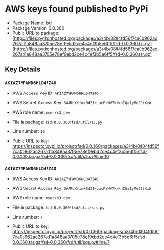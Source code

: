 # AWS keys found published to PyPi

* Package Name: fsd
* Package Version: 0.0.360
* Public URL to package: [https://files.pythonhosted.org/packages/a3/4b/0804fd56f7ca0b962ac267ad1a848aa3705e78ef9ebd2ce4c4ef3b5e6ff5/fsd-0.0.360.tar.gz](https://files.pythonhosted.org/packages/a3/4b/0804fd56f7ca0b962ac267ad1a848aa3705e78ef9ebd2ce4c4ef3b5e6ff5/fsd-0.0.360.tar.gz)

## Key Details

### `AKIAZ7YFAWD6HLD47Z4O`

* AWS Access Key ID: `AKIAZ7YFAWD6HLD47Z4O`
* AWS Secret Access Key: `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` 
* AWS role name: `user/s3_dev`
* File in package: `fsd-0.0.360/fsd/util/s3.py`
* Line number: `10`

* Public URL to key: https://inspector.pypi.io/project/fsd/0.0.360/packages/a3/4b/0804fd56f7ca0b962ac267ad1a848aa3705e78ef9ebd2ce4c4ef3b5e6ff5/fsd-0.0.360.tar.gz/fsd-0.0.360/fsd/util/s3.py#line.10



### `AKIAZ7YFAWD6HLD47Z4O`

* AWS Access Key ID: `AKIAZ7YFAWD6HLD47Z4O`
* AWS Secret Access Key: `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` 
* AWS role name: `user/s3_dev`
* File in package: `fsd-0.0.360/fsd/util/sqs.py`
* Line number: `7`

* Public URL to key: https://inspector.pypi.io/project/fsd/0.0.360/packages/a3/4b/0804fd56f7ca0b962ac267ad1a848aa3705e78ef9ebd2ce4c4ef3b5e6ff5/fsd-0.0.360.tar.gz/fsd-0.0.360/fsd/util/sqs.py#line.7


